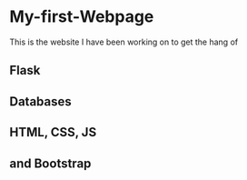 # My-first-Webpage

This is the website I have been working on to get the hang of
## Flask
## Databases
## HTML, CSS, JS
## and Bootstrap
